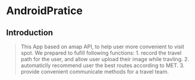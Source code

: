 # AndroidPratice
## Introduction
  > This App based on amap API, to help user more convenient to visit spot. We prepared to fufill following functions:
    1. record the travel path for the user, and allow user upload their image while travling.
    2. automaticlly recommend user the best routes according to MET.
    3. provide convenient communicate methods for a travel team.
